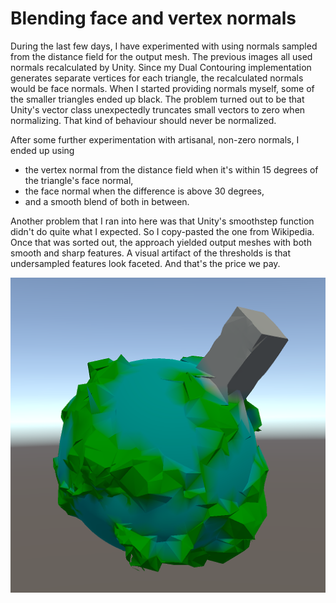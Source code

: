 # Blending face and vertex normals

During the last few days,
I have experimented with using normals sampled from the distance field for the output mesh.
The previous images all used normals recalculated by Unity.
Since my Dual Contouring implementation generates separate vertices for each triangle,
the recalculated normals would be face normals.
When I started providing normals myself,
some of the smaller triangles ended up black.
The problem turned out to be that Unity's vector class unexpectedly truncates small vectors to zero when normalizing.
That kind of behaviour should never be normalized.

After some further experimentation with artisanal, non-zero normals,
I ended up using

- the vertex normal from the distance field when it's within 15 degrees of the triangle's face normal,
- the face normal when the difference is above 30 degrees,
- and a smooth blend of both in between.

Another problem that I ran into here was that Unity's smoothstep function didn't do quite what I expected.
So I copy-pasted the one from Wikipedia.
Once that was sorted out, the approach yielded output meshes with both smooth and sharp features.
A visual artifact of the thresholds is that undersampled features look faceted.
And that's the price we pay.

![Blending face and vertex normals](smooth.png)
